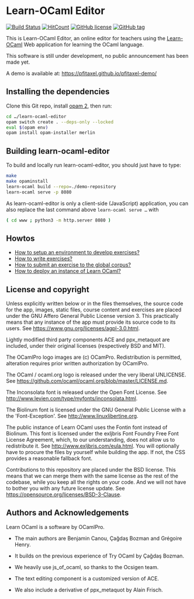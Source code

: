 Learn-OCaml Editor
==================

[![Build Status](https://travis-ci.com/pfitaxel/learn-ocaml-editor.svg?branch=develop)](https://travis-ci.com/pfitaxel/learn-ocaml-editor)
[![HitCount](http://hits.dwyl.io/pfitaxel/learn-ocaml-editor.svg)](http://hits.dwyl.io/pfitaxel/learn-ocaml-editor)
[![GitHub license](https://img.shields.io/github/license/pfitaxel/learn-ocaml-editor.svg)](https://github.com/pfitaxel/learn-ocaml-editor/blob/master/LICENSE)
[![GitHub tag](https://img.shields.io/github/tag/pfitaxel/learn-ocaml-editor.svg)](https://GitHub.com/pfitaxel/learn-ocaml-editor/tags/)

This is Learn-OCaml Editor, an online editor for teachers using the
[Learn-OCaml](https://github.com/ocaml-sf/learn-ocaml) Web application
for learning the OCaml language.

This software is still under development, no public announcement has been made yet.

A demo is available at: <https://pfitaxel.github.io/pfitaxel-demo/>

Installing the dependencies
---------------------------

Clone this Git repo,
install [opam 2](http://opam.ocaml.org/doc/Install.html), then run:

```bash
cd …/learn-ocaml-editor
opam switch create . --deps-only --locked
eval $(opam env)
opam install opam-installer merlin
```

Building learn-ocaml-editor
---------------------------

To build and locally run learn-ocaml-editor, you should just have to type:

```bash
make
make opaminstall
learn-ocaml build --repo=./demo-repository
learn-ocaml serve -p 8080
```

As learn-ocaml-editor is only a client-side (JavaScript) application,
you can also replace the last command above `learn-ocaml serve …` with

```bash
( cd www ; python3 -m http.server 8080 )
```

Howtos
------

* [How to setup an environment to develop exercises?](https://github.com/ocaml-sf/learn-ocaml/blob/master/docs/howto-setup-exercise-development-environment.md)
* [How to write exercises?](https://github.com/ocaml-sf/learn-ocaml/blob/master/docs/howto-write-exercises.md)
* [How to submit an exercise to the global corpus?](https://github.com/ocaml-sf/learn-ocaml/blob/master/docs/howto-submit-an-exercise.md)
* [How to deploy an instance of Learn OCaml?](https://github.com/ocaml-sf/learn-ocaml/blob/master/docs/howto-deploy-a-learn-ocaml-instance.md)

License and copyright
---------------------

Unless explicitly written below or in the files themselves, the source
code for the app, images, static files, course content and exercises
are placed under the GNU Affero General Public License version 3. This
practically means that any instance of the app must provide its source
code to its users.  See <https://www.gnu.org/licenses/agpl-3.0.html>.

Lightly modified third party components ACE and ppx_metaquot are
included, under their original licenses (respectively BSD and MIT).

The OCamlPro logo images are (c) OCamPro. Redistribution is permitted,
alteration requires prior written authorization by OCamlPro.

The OCaml / ocaml.org logo is released under the very liberal UNLICENSE.
See <https://github.com/ocaml/ocaml.org/blob/master/LICENSE.md>.

The Inconsolata font is released under the Open Font License.
See <http://www.levien.com/type/myfonts/inconsolata.html>.

The Biolinum font is licensed under the GNU General Public License with
a the 'Font-Exception'.
See <http://www.linuxlibertine.org>.

The public instance of Learn OCaml uses the Fontin font instead of
Biolinum. This font is licensed under the exljbris Font Foundry Free
Font License Agreement, which, to our understanding, does not allow us
to redistribute it. See <http://www.exljbris.com/eula.html>. You will
optionally have to procure the files by yourself while building the
app. If not, the CSS provides a reasonable fallback font.

Contributions to this repository are placed under the BSD
license. This means that we can merge them with the same license as
the rest of the codebase, while you keep all the rights on your code.
And we will not have to bother you with any future license update.
See <https://opensource.org/licenses/BSD-3-Clause>.

Authors and Acknowledgements
----------------------------

Learn OCaml is a software by OCamlPro.

 * The main authors are Benjamin Canou, Çağdaş Bozman and Grégoire Henry.

 * It builds on the previous experience of Try OCaml by Çağdaş Bozman.

 * We heavily use js_of_ocaml, so thanks to the Ocsigen team.

 * The text editing component is a customized version of ACE.

 * We also include a derivative of ppx_metaquot by Alain Frisch.
